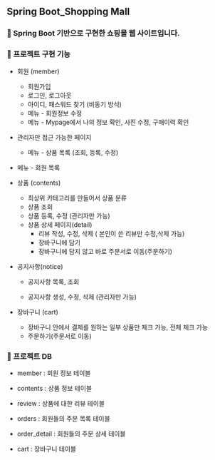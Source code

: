 ## Spring Boot_Shopping Mall



### **🎯 Spring Boot 기반으로 구현한 쇼핑몰 웹 사이트입니다.**





### 📜 프로젝트 구현 기능

- 회원 (member)
  - 회원가입
  - 로그인, 로그아웃
  - 아이디, 패스워드 찾기 (비동기 방식)
  - 메뉴 - 회원정보 수정
  - 메뉴 - Mypage에서 나의 정보 확인, 사진 수정, 구매이력 확인

  

- 관리자만 접근 가능한 페이지

  - 메뉴 - 상품 목록 (조회, 등록, 수정)
- 메뉴 - 회원 목록



- 상품 (contents)
  - 최상위 카테고리를 만들어서 상품 분류
  - 상품 조회
  - 상품 등록, 수정 (관리자만 가능)
  - 상품 상세 페이지(detail)
    - 리뷰 작성, 수정, 삭제 ( 본인이 쓴 리뷰만 수정,삭제 가능)
    - 장바구니에 담기
    - 장바구니에 담지 않고 바로 주문서로 이동(주문하기)



- 공지사항(notice)

  - 공지사항 목록, 조회

  - 공지사항 생성, 수정, 삭제 (관리자만 가능)

    

- 장바구니 (cart)

  - 장바구니 안에서 결제를 원하는 일부 상품만 체크 가능, 전체 체크 가능
  - 주문하기(주문서로 이동)




### 📜 프로젝트 DB

- member : 회원 정보 테이블
- contents : 상품 정보 테이블 
- review : 상품에 대한 리뷰 테이블
- orders : 회원들의 주문 목록 테이블
- order_detail : 회원들의 주문 상세 테이블

- cart : 장바구니 테이블
